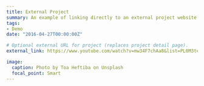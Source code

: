 ```yaml
---
title: External Project
summary: An example of linking directly to an external project website using `external_link`.
tags:
- Demo
date: "2016-04-27T00:00:00Z"

# Optional external URL for project (replaces project detail page).
external_link: https://www.youtube.com/watch?v=mw34F7chAa8&list=PL0M3teV9jJxxd-ZnCCQW3RpK4EyhgB49s

image:
  caption: Photo by Toa Heftiba on Unsplash
  focal_point: Smart
---
```


